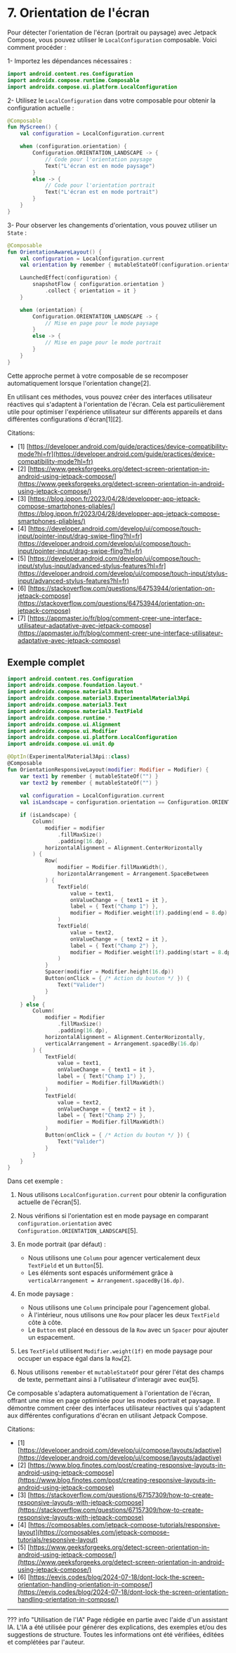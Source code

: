 # 7. Orientation de l'écran

Pour détecter l'orientation de l'écran (portrait ou paysage) avec Jetpack Compose, vous pouvez utiliser le
`LocalConfiguration` composable. Voici comment procéder :

1- Importez les dépendances nécessaires :

```kotlin
import android.content.res.Configuration
import androidx.compose.runtime.Composable
import androidx.compose.ui.platform.LocalConfiguration
```

2- Utilisez le `LocalConfiguration` dans votre composable pour obtenir la configuration actuelle :

```kotlin
@Composable
fun MyScreen() {
    val configuration = LocalConfiguration.current

    when (configuration.orientation) {
        Configuration.ORIENTATION_LANDSCAPE -> {
            // Code pour l'orientation paysage
            Text("L'écran est en mode paysage")
        }
        else -> {
            // Code pour l'orientation portrait
            Text("L'écran est en mode portrait")
        }
    }
}
```

3- Pour observer les changements d'orientation, vous pouvez utiliser un `State` :

```kotlin
@Composable
fun OrientationAwareLayout() {
    val configuration = LocalConfiguration.current
    val orientation by remember { mutableStateOf(configuration.orientation) }

    LaunchedEffect(configuration) {
        snapshotFlow { configuration.orientation }
            .collect { orientation = it }
    }

    when (orientation) {
        Configuration.ORIENTATION_LANDSCAPE -> {
            // Mise en page pour le mode paysage
        }
        else -> {
            // Mise en page pour le mode portrait
        }
    }
}
```

Cette approche permet à votre composable de se recomposer automatiquement lorsque l'orientation change[2].

En utilisant ces méthodes, vous pouvez créer des interfaces utilisateur réactives qui s'adaptent à l'orientation de
l'écran. Cela est particulièrement utile pour optimiser l'expérience utilisateur sur différents appareils et dans
différentes configurations d'écran[1][2].

Citations:

- [1] [https://developer.android.com/guide/practices/device-compatibility-mode?hl=fr](https://developer.android.com/guide/practices/device-compatibility-mode?hl=fr)
- [2] [https://www.geeksforgeeks.org/detect-screen-orientation-in-android-using-jetpack-compose/](https://www.geeksforgeeks.org/detect-screen-orientation-in-android-using-jetpack-compose/)
- [3] [https://blog.ippon.fr/2023/04/28/developper-app-jetpack-compose-smartphones-pliables/](https://blog.ippon.fr/2023/04/28/developper-app-jetpack-compose-smartphones-pliables/)
- [4] [https://developer.android.com/develop/ui/compose/touch-input/pointer-input/drag-swipe-fling?hl=fr](https://developer.android.com/develop/ui/compose/touch-input/pointer-input/drag-swipe-fling?hl=fr)
- [5] [https://developer.android.com/develop/ui/compose/touch-input/stylus-input/advanced-stylus-features?hl=fr](https://developer.android.com/develop/ui/compose/touch-input/stylus-input/advanced-stylus-features?hl=fr)
- [6] [https://stackoverflow.com/questions/64753944/orientation-on-jetpack-compose](https://stackoverflow.com/questions/64753944/orientation-on-jetpack-compose)
- [7] [https://appmaster.io/fr/blog/comment-creer-une-interface-utilisateur-adaptative-avec-jetpack-compose](https://appmaster.io/fr/blog/comment-creer-une-interface-utilisateur-adaptative-avec-jetpack-compose)


## Exemple complet

```kotlin
import android.content.res.Configuration
import androidx.compose.foundation.layout.*
import androidx.compose.material3.Button
import androidx.compose.material3.ExperimentalMaterial3Api
import androidx.compose.material3.Text
import androidx.compose.material3.TextField
import androidx.compose.runtime.*
import androidx.compose.ui.Alignment
import androidx.compose.ui.Modifier
import androidx.compose.ui.platform.LocalConfiguration
import androidx.compose.ui.unit.dp

@OptIn(ExperimentalMaterial3Api::class)
@Composable
fun OrientationResponsiveLayout(modifier: Modifier = Modifier) {
    var text1 by remember { mutableStateOf("") }
    var text2 by remember { mutableStateOf("") }
    
    val configuration = LocalConfiguration.current
    val isLandscape = configuration.orientation == Configuration.ORIENTATION_LANDSCAPE

    if (isLandscape) {
        Column(
            modifier = modifier
                .fillMaxSize()
                .padding(16.dp),
            horizontalAlignment = Alignment.CenterHorizontally
        ) {
            Row(
                modifier = Modifier.fillMaxWidth(),
                horizontalArrangement = Arrangement.SpaceBetween
            ) {
                TextField(
                    value = text1,
                    onValueChange = { text1 = it },
                    label = { Text("Champ 1") },
                    modifier = Modifier.weight(1f).padding(end = 8.dp)
                )
                TextField(
                    value = text2,
                    onValueChange = { text2 = it },
                    label = { Text("Champ 2") },
                    modifier = Modifier.weight(1f).padding(start = 8.dp)
                )
            }
            Spacer(modifier = Modifier.height(16.dp))
            Button(onClick = { /* Action du bouton */ }) {
                Text("Valider")
            }
        }
    } else {
        Column(
            modifier = Modifier
                .fillMaxSize()
                .padding(16.dp),
            horizontalAlignment = Alignment.CenterHorizontally,
            verticalArrangement = Arrangement.spacedBy(16.dp)
        ) {
            TextField(
                value = text1,
                onValueChange = { text1 = it },
                label = { Text("Champ 1") },
                modifier = Modifier.fillMaxWidth()
            )
            TextField(
                value = text2,
                onValueChange = { text2 = it },
                label = { Text("Champ 2") },
                modifier = Modifier.fillMaxWidth()
            )
            Button(onClick = { /* Action du bouton */ }) {
                Text("Valider")
            }
        }
    }
}
```

Dans cet exemple :

1. Nous utilisons `LocalConfiguration.current` pour obtenir la configuration actuelle de l'écran[5].

2. Nous vérifions si l'orientation est en mode paysage en comparant `configuration.orientation` avec `Configuration.ORIENTATION_LANDSCAPE`[5].

3. En mode portrait (par défaut) :
   - Nous utilisons une `Column` pour agencer verticalement deux `TextField` et un `Button`[5].
   - Les éléments sont espacés uniformément grâce à `verticalArrangement = Arrangement.spacedBy(16.dp)`.

4. En mode paysage :
   - Nous utilisons une `Column` principale pour l'agencement global.
   - À l'intérieur, nous utilisons une `Row` pour placer les deux `TextField` côte à côte.
   - Le `Button` est placé en dessous de la `Row` avec un `Spacer` pour ajouter un espacement.

5. Les `TextField` utilisent `Modifier.weight(1f)` en mode paysage pour occuper un espace égal dans la `Row`[2].

6. Nous utilisons `remember` et `mutableStateOf` pour gérer l'état des champs de texte, permettant ainsi à l'utilisateur d'interagir avec eux[5].

Ce composable s'adaptera automatiquement à l'orientation de l'écran, offrant une mise en page optimisée pour les modes portrait et paysage. Il démontre comment créer des interfaces utilisateur réactives qui s'adaptent aux différentes configurations d'écran en utilisant Jetpack Compose.

Citations:

- [1] [https://developer.android.com/develop/ui/compose/layouts/adaptive](https://developer.android.com/develop/ui/compose/layouts/adaptive)
- [2] [https://www.blog.finotes.com/post/creating-responsive-layouts-in-android-using-jetpack-compose](https://www.blog.finotes.com/post/creating-responsive-layouts-in-android-using-jetpack-compose)
- [3] [https://stackoverflow.com/questions/67157309/how-to-create-responsive-layouts-with-jetpack-compose](https://stackoverflow.com/questions/67157309/how-to-create-responsive-layouts-with-jetpack-compose)
- [4] [https://composables.com/jetpack-compose-tutorials/responsive-layout](https://composables.com/jetpack-compose-tutorials/responsive-layout)
- [5] [https://www.geeksforgeeks.org/detect-screen-orientation-in-android-using-jetpack-compose/](https://www.geeksforgeeks.org/detect-screen-orientation-in-android-using-jetpack-compose/)
- [6] [https://eevis.codes/blog/2024-07-18/dont-lock-the-screen-orientation-handling-orientation-in-compose/](https://eevis.codes/blog/2024-07-18/dont-lock-the-screen-orientation-handling-orientation-in-compose/)


-------
??? info "Utilisation de l'IA"
    Page rédigée en partie avec l'aide d'un assistant IA. L'IA a été utilisée pour générer des 
    explications, des exemples et/ou des suggestions de structure. Toutes les informations ont 
    été vérifiées, éditées et complétées par l'auteur.
